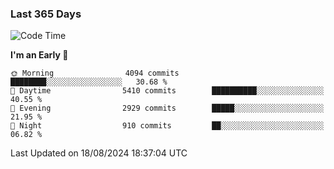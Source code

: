 ### Last 365 Days
<!--START_SECTION:waka-->
![Code Time](http://img.shields.io/badge/Code%20Time-694%20hrs%2050%20mins-blue)

**I'm an Early 🐤** 

```text
🌞 Morning                4094 commits        ████████░░░░░░░░░░░░░░░░░   30.68 % 
🌆 Daytime                5410 commits        ██████████░░░░░░░░░░░░░░░   40.55 % 
🌃 Evening                2929 commits        █████░░░░░░░░░░░░░░░░░░░░   21.95 % 
🌙 Night                  910 commits         ██░░░░░░░░░░░░░░░░░░░░░░░   06.82 % 
```



 Last Updated on 18/08/2024 18:37:04 UTC
<!--END_SECTION:waka-->

<!--
**BrianCurliss/BrianCurliss** is a ✨ _special_ ✨ repository because its `README.md` (this file) appears on your GitHub profile.

Here are some ideas to get you started:

- 🔭 I’m currently working on ...
- 🌱 I’m currently learning ...
- 👯 I’m looking to collaborate on ...
- 🤔 I’m looking for help with ...
- 💬 Ask me about ...
- 📫 How to reach me: ...
- 😄 Pronouns: ...
- ⚡ Fun fact: ...
-->
